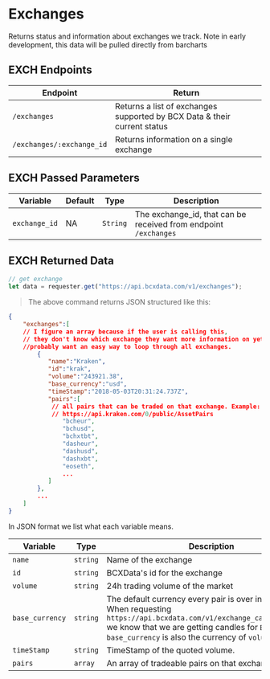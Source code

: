 # Exchanges

Returns status and information about exchanges we track. Note in early development, this data will be pulled directly from barcharts

## EXCH Endpoints

Endpoint | Return
----- | ------
`/exchanges` | Returns a list of exchanges supported by BCX Data & their current status
`/exchanges/:exchange_id` | Returns information on a single exchange

## EXCH Passed Parameters

Variable | Default | Type | Description
-------- | ------- | ---- | -----------
`exchange_id` | NA | `String` | The exchange_id, that can be received from endpoint `/exchanges`

## EXCH Returned Data

```javascript
// get exchange 
let data = requester.get("https://api.bcxdata.com/v1/exchanges");

```

> The above command returns JSON structured like this:

```json
{
    "exchanges":[ 
    // I figure an array because if the user is calling this, 
    // they don't know which exchange they want more information on yet and 
    //probably want an easy way to loop through all exchanges.
        {
           "name":"Kraken",
           "id":"krak",
           "volume":"243921.38",
           "base_currency":"usd",
           "timeStamp":"2018-05-03T20:31:24.737Z",
           "pairs":[ 
            // all pairs that can be traded on that exchange. Example:
            // https://api.kraken.com/0/public/AssetPairs
               "bcheur",
               "bchusd",
               "bchxtbt",
               "dasheur",
               "dashusd",
               "dashxbt",
               "eoseth",
               ...
           ]
        },
        ...
    ]
}
```

In JSON format we list what each variable means.

Variable | Type | Description
--------- | --- | ---------
`name` | `string` | Name of the exchange
`id` | `string` | BCXData's id for the exchange
`volume` | `string` | 24h trading volume of the market
`base_currency` | `string` | The default currency every pair is over in this market. When requesting `https://api.bcxdata.com/v1/exchange_candles/bfx/btc` we know that we are getting candles for `BTCUSD`. `base_currency` is also the currency of `volume`.
`timeStamp` | `string` | TimeStamp of the quoted volume.
`pairs` | `array` | An array of tradeable pairs on that exchange